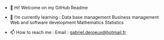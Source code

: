 - 👋 Hi! Welcome on my GitHub Readme

- 🌱 I’m currently learning :
  Data base management
  Business management
  Web and software development
  Mathematics
  Statistics
  
- 📫 How to reach me : 
  Email : gabriel.deroeux@hotmail.fr
  
